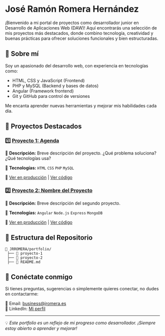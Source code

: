 # José Ramón Romera Hernández

¡Bienvenido a mi portal de proyectos como desarrollador junior en Desarrollo de Aplicaciones Web (DAW)! Aquí encontrarás una selección de mis proyectos más destacados, donde combino tecnología, creatividad y buenas prácticas para ofrecer soluciones funcionales y bien estructuradas. 

## 🌟 Sobre mí
Soy un apasionado del desarrollo web, con experiencia en tecnologías como:
- HTML, CSS y JavaScript (Frontend)
- PHP y MySQL (Backend y bases de datos)
- Angular (Framework frontend)
- Git y GitHub para control de versiones

Me encanta aprender nuevas herramientas y mejorar mis habilidades cada día. 

## 📌 Proyectos Destacados

### 1️⃣ [Proyecto 1: Agenda](#)
📝 **Descripción:** Breve descripción del proyecto. ¿Qué problema soluciona? ¿Qué tecnologías usa?

🔧 **Tecnologías:** `HTML` `CSS` `PHP` `MySQL` 

🔗 [Ver en producción](https://agenda.jromera.es) | [Ver código](https://github.com/JRRomera/portfolio/tree/main/proyecto_agenda)

### 2️⃣ [Proyecto 2: Nombre del Proyecto](#)
📝 **Descripción:** Breve descripción del segundo proyecto.

🔧 **Tecnologías:** `Angular` `Node.js` `Express` `MongoDB`

🔗 [Ver en producción](#) | [Ver código](#)

## 📂 Estructura del Repositorio
```
📁 JRROMERA/portfolio/
 ├── 📂 proyecto-1
 ├── 📂 proyecto-2
 ├── 📜 README.md

```


## 🤝 Conéctate conmigo
Si tienes preguntas, sugerencias o simplemente quieres conectar, no dudes en contactarme:

📧 Email: [business@jromera.es](mailto:business@jromera.es)   
💼 LinkedIn: [Mi perfil](https://www.linkedin.com/in/joseramonromera/)  

---

💡 *Este portfolio es un reflejo de mi progreso como desarrollador. ¡Siempre estoy abierto a aprender y mejorar!* 
